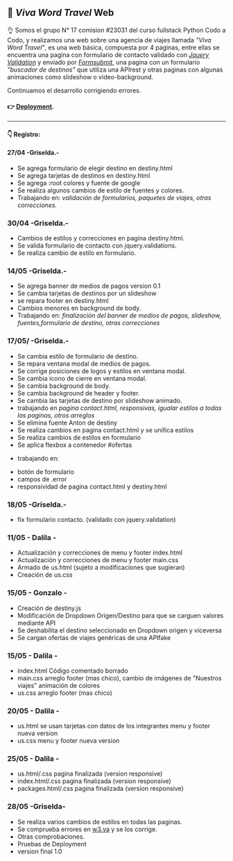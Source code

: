 ## :floppy_disk: *Viva Word Travel* Web

:ok_hand: Somos el grupo N° 17 comision #23031 del curso fullstack Python Codo a Codo, y realizamos una web sobre una agencia de viajes llamada *"Viva Word Travel"*, es una web básica, compuesta por 4 paginas, entre ellas se encuentra una pagina con formulario de contacto validado con *[Jquery Validation](https://jqueryvalidation.org/)* y enviado por *[Formsubmit](https://formsubmit.co/)*, una pagina con un formulario *"buscador de destinos"* que utiliza una APIrest y otras paginas con algunas animaciones como slideshow o video-background.

Continuamos el desarrollo corrigiendo errores.


#### :point_right: [Deployment](https://viva-word-traveltp-cac.netlify.app/).
---


#### :point_down: Registro:

#### 27/04  -Griselda.-
* Se agrega formulario de elegir destino en destiny.html
* Se agrega tarjetas de destinos en destiny.html
* Se agrega :root colores y fuente de google
* Se realiza algunos cambios de estilo de fuentes y colores.
* Trabajando en:  *validación de formularios, paquetes de viajes, otras correcciones.*

### 30/04 -Griselda.-
* Cambios de estilos y correcciones en pagina destiny.html.
* Se valida formulario de contacto con jquery.validations.
* Se realiza cambio de estilo en formulario.

### 14/05 -Griselda.-
* Se agrega banner de medios de pagos version 0.1
* Se cambia tarjetas de destinos por un slideshow 
* se repara footer en destiny.html
* Cambios menores en background de body.
* Trabajando en: *finalización del banner de medios de pagos, slideshow, fuentes,formulario de destino, otras correcciones*

### 17/05/ -Griselda.-
* Se cambia estilo de formulario de destino.
* Se repara ventana modal de medios de pagos.
* Se corrige posiciones de logos y estilos en ventana modal.
* Se cambia icono de cierre en ventana modal.
* Se cambia background de body.
* Se cambia background de header y footer.
* Se cambia las tarjetas de destino por slideshow animado.
* trabajando en *pagina contact.html, responsivas, igualar estilos a todas las paginas, otros arreglos*
* Se elimina fuente Anton de destiny
* Se realiza cambios en pagina contact.html y se unifica estilos
* Se realiza cambios de estilos en formulario
* Se aplica flexbox a contenedor #ofertas

- trabajando en: 
* botón de formulario
* campos de .error
* responsividad de pagina contact.html y destiny.html


### 18/05 -Griselda.-
* fix formulario contacto. (validado con jquery.validation)

### 11/05 - Dalila -
* Actualización y correcciones de menu y footer index.html
* Actualización y correcciones de menu y footer main.css
* Armado de us.html (sujeto a modificaciones que sugieran)
* Creación de us.css

### 15/05 - Gonzalo -
*   Creación de destiny.js
*   Modificación de Dropdown Origen/Destino para que se carguen valores mediante API
*   Se deshabilita el destino seleccionado en Dropdown origen y viceversa
*   Se cargan ofertas de viajes genéricas de una APIfake

### 15/05 - Dalila -
* index.html Código comentado borrado 
* main.css arreglo footer (mas chico), cambio de imágenes de "Nuestros viajes" animación de colores
* us.css arreglo footer (mas chico)

### 20/05 - Dalila -
* us.html se usan tarjetas con datos de los integrantes menu y footer nueva version
* us.css menu y footer nueva version

### 25/05 - Dalila -
* us.html/.css pagina finalizada (version responsive)
* index.html/.css pagina finalizada (version responsive)
* packages.html/.css pagina finalizada (version responsive)


### 28/05   -Griselda-
* Se realiza varios cambios de estilos en todas las paginas.
* Se comprueba errores en [w3.va](https://validator.w3.org/) y se los corrige.
* Otras comprobaciones.
* Pruebas de Deployment
* version final 1.0  

